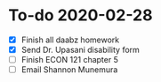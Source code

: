 # To-do 2020-02-28

- [X] Finish all daabz homework
- [X] Send Dr. Upasani disability form
- [ ] Finish ECON 121 chapter 5
- [ ] Email Shannon Munemura
